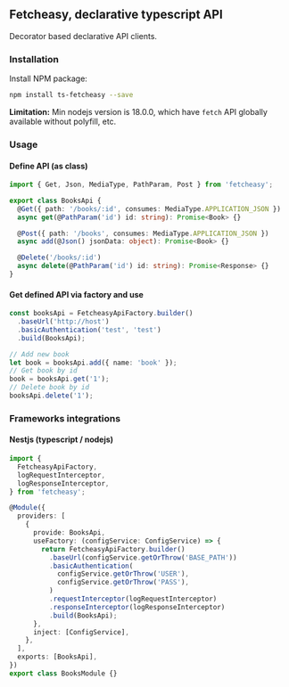 ## Fetcheasy, declarative typescript API

Decorator based declarative API clients.

### Installation

Install NPM package:

```sh
npm install ts-fetcheasy --save
```

**Limitation:** Min nodejs version is 18.0.0, which have `fetch` API globally available without polyfill, etc.

### Usage

#### Define API (as class)

```ts
import { Get, Json, MediaType, PathParam, Post } from 'fetcheasy';

export class BooksApi {
  @Get({ path: '/books/:id', consumes: MediaType.APPLICATION_JSON })
  async get(@PathParam('id') id: string): Promise<Book> {}

  @Post({ path: '/books', consumes: MediaType.APPLICATION_JSON })
  async add(@Json() jsonData: object): Promise<Book> {}

  @Delete('/books/:id')
  async delete(@PathParam('id') id: string): Promise<Response> {}
}
```

#### Get defined API via factory and use

```ts
const booksApi = FetcheasyApiFactory.builder()
  .baseUrl('http://host')
  .basicAuthentication('test', 'test')
  .build(BooksApi);

// Add new book
let book = booksApi.add({ name: 'book' });
// Get book by id
book = booksApi.get('1');
// Delete book by id
booksApi.delete('1');
```

### Frameworks integrations

#### Nestjs (typescript / nodejs)

```ts
import {
  FetcheasyApiFactory,
  logRequestInterceptor,
  logResponseInterceptor,
} from 'fetcheasy';

@Module({
  providers: [
    {
      provide: BooksApi,
      useFactory: (configService: ConfigService) => {
        return FetcheasyApiFactory.builder()
          .baseUrl(configService.getOrThrow('BASE_PATH'))
          .basicAuthentication(
            configService.getOrThrow('USER'),
            configService.getOrThrow('PASS'),
          )
          .requestInterceptor(logRequestInterceptor)
          .responseInterceptor(logResponseInterceptor)
          .build(BooksApi);
      },
      inject: [ConfigService],
    },
  ],
  exports: [BooksApi],
})
export class BooksModule {}
```
